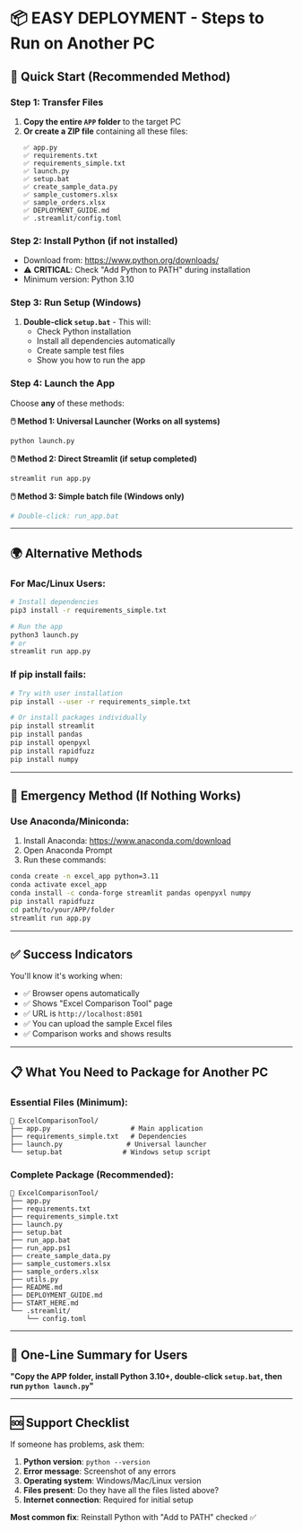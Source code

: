 # 📦 **EASY DEPLOYMENT - Steps to Run on Another PC**

## 🎯 **Quick Start (Recommended Method)**

### **Step 1: Transfer Files**
1. **Copy the entire `APP` folder** to the target PC
2. **Or create a ZIP file** containing all these files:
   ```
   ✅ app.py
   ✅ requirements.txt
   ✅ requirements_simple.txt
   ✅ launch.py
   ✅ setup.bat
   ✅ create_sample_data.py
   ✅ sample_customers.xlsx
   ✅ sample_orders.xlsx
   ✅ DEPLOYMENT_GUIDE.md
   ✅ .streamlit/config.toml
   ```

### **Step 2: Install Python (if not installed)**
- Download from: https://www.python.org/downloads/
- ⚠️ **CRITICAL**: Check "Add Python to PATH" during installation
- Minimum version: Python 3.10

### **Step 3: Run Setup (Windows)**
1. **Double-click `setup.bat`** - This will:
   - Check Python installation
   - Install all dependencies automatically
   - Create sample test files
   - Show you how to run the app

### **Step 4: Launch the App**
Choose **any** of these methods:

**🖱️ Method 1: Universal Launcher (Works on all systems)**
```bash
python launch.py
```

**🖱️ Method 2: Direct Streamlit (if setup completed)**
```bash
streamlit run app.py
```

**🖱️ Method 3: Simple batch file (Windows only)**
```bash
# Double-click: run_app.bat
```

---

## 🌍 **Alternative Methods**

### **For Mac/Linux Users:**
```bash
# Install dependencies
pip3 install -r requirements_simple.txt

# Run the app
python3 launch.py
# or
streamlit run app.py
```

### **If pip install fails:**
```bash
# Try with user installation
pip install --user -r requirements_simple.txt

# Or install packages individually
pip install streamlit
pip install pandas
pip install openpyxl
pip install rapidfuzz
pip install numpy
```

---

## 🚨 **Emergency Method (If Nothing Works)**

### **Use Anaconda/Miniconda:**
1. Install Anaconda: https://www.anaconda.com/download
2. Open Anaconda Prompt
3. Run these commands:
```bash
conda create -n excel_app python=3.11
conda activate excel_app
conda install -c conda-forge streamlit pandas openpyxl numpy
pip install rapidfuzz
cd path/to/your/APP/folder
streamlit run app.py
```

---

## ✅ **Success Indicators**

You'll know it's working when:
- ✅ Browser opens automatically
- ✅ Shows "Excel Comparison Tool" page
- ✅ URL is `http://localhost:8501`
- ✅ You can upload the sample Excel files
- ✅ Comparison works and shows results

---

## 📋 **What You Need to Package for Another PC**

### **Essential Files (Minimum):**
```
📁 ExcelComparisonTool/
├── app.py                    # Main application
├── requirements_simple.txt   # Dependencies
├── launch.py                # Universal launcher
└── setup.bat               # Windows setup script
```

### **Complete Package (Recommended):**
```
📁 ExcelComparisonTool/
├── app.py
├── requirements.txt
├── requirements_simple.txt
├── launch.py
├── setup.bat
├── run_app.bat
├── run_app.ps1
├── create_sample_data.py
├── sample_customers.xlsx
├── sample_orders.xlsx
├── utils.py
├── README.md
├── DEPLOYMENT_GUIDE.md
├── START_HERE.md
└── .streamlit/
    └── config.toml
```

---

## 🎯 **One-Line Summary for Users**

**"Copy the APP folder, install Python 3.10+, double-click `setup.bat`, then run `python launch.py`"**

---

## 🆘 **Support Checklist**

If someone has problems, ask them:
1. **Python version**: `python --version`
2. **Error message**: Screenshot of any errors
3. **Operating system**: Windows/Mac/Linux version
4. **Files present**: Do they have all the files listed above?
5. **Internet connection**: Required for initial setup

**Most common fix**: Reinstall Python with "Add to PATH" checked ✅